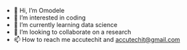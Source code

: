 - 👋 Hi, I’m Omodele
- 👀 I’m interested in coding
- 🌱 I’m currently learning data science
- 💞️ I’m looking to collaborate on a research
- 📫 How to reach me accutechit and accutechit@gmail.com

<!---
accutechit/accutechit is a ✨ special ✨ repository because its `README.md` (this file) appears on your GitHub profile.
You can click the Preview link to take a look at your changes.
--->
